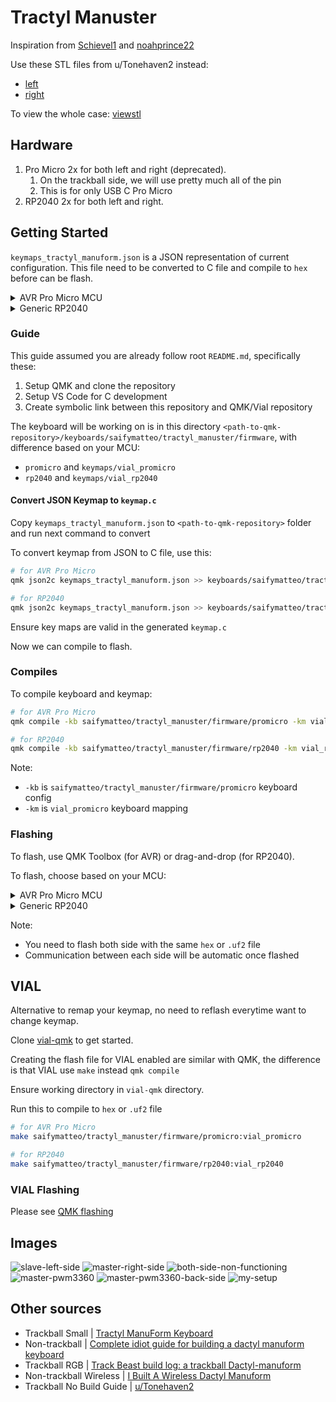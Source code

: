 # Tractyl Manuster

Inspiration from [Schievel1](https://github.com/Schievel1/dactyl_manuform_r_track) and [noahprince22](https://github.com/noahprince22/tractyl-manuform-keyboard)

Use these STL files from u/Tonehaven2 instead:

- [left](https://gitlab.com/keyboards1/dm_left/-/blob/master/boolean/left.stl)
- [right](https://gitlab.com/keyboards1/dm_r_track/-/blob/master/boolean/right.stl)

To view the whole case: [viewstl](https://www.viewstl.com/)

## Hardware

1. Pro Micro 2x for both left and right (deprecated).
    1. On the trackball side, we will use pretty much all of the pin
    2. This is for only USB C Pro Micro
2. RP2040 2x for both left and right.

## Getting Started

`keymaps_tractyl_manuform.json` is a JSON representation of current configuration. This file need to be converted to C file and compile to `hex` before can be flash.

<details>

<summary>AVR Pro Micro MCU</summary>

> Refer `promicro/KBPinouts.png` for right side pin layout and `promicro/wiring_left.png` for left. Both wiring are similar, so can refer left side.

</details>

<details>

<summary>Generic RP2040</summary>

> Refer `rp2040/tractyl_rp2040_pinout.pdf` for both left and right side pin layout.

</details>

### Guide

This guide assumed you are already follow root `README.md`, specifically these:

1. Setup QMK and clone the repository
2. Setup VS Code for C development
3. Create symbolic link between this repository and QMK/Vial repository

The keyboard will be working on is in this directory `<path-to-qmk-repository>/keyboards/saifymatteo/tractyl_manuster/firmware`, with difference based on your MCU:

- `promicro` and `keymaps/vial_promicro`
- `rp2040` and `keymaps/vial_rp2040`

#### Convert JSON Keymap to `keymap.c`

Copy `keymaps_tractyl_manuform.json` to `<path-to-qmk-repository>` folder and run next command to convert

To convert keymap from JSON to C file, use this:

```bash
# for AVR Pro Micro
qmk json2c keymaps_tractyl_manuform.json >> keyboards/saifymatteo/tractyl_manuster/firmware/keymaps/vial_promicro/keymap.c

# for RP2040
qmk json2c keymaps_tractyl_manuform.json >> keyboards/saifymatteo/tractyl_manuster/firmware/keymaps/vial_rp2040/keymap.c
```

Ensure key maps are valid in the generated `keymap.c`

Now we can compile to flash.

### Compiles

To compile keyboard and keymap:

```bash
# for AVR Pro Micro
qmk compile -kb saifymatteo/tractyl_manuster/firmware/promicro -km vial_promicro

# for RP2040
qmk compile -kb saifymatteo/tractyl_manuster/firmware/rp2040 -km vial_rp2040
```

Note:

- `-kb` is `saifymatteo/tractyl_manuster/firmware/promicro` keyboard config
- `-km` is `vial_promicro` keyboard mapping

### Flashing

To flash, use QMK Toolbox (for AVR) or drag-and-drop (for RP2040).

To flash, choose based on your MCU:

<details>

<summary>AVR Pro Micro MCU</summary>

> Set local file to `saifymatteo_tractyl_manuster_firmware_vial_promicro.hex` and MCU to `ATmega32U4`.
>
> Start flashing by shorting RST and GND pin or press the reset switch on the back.
>
> Once done, quickly press Flash.
>
> If need to clear EEPROM, double press reset switch and press Clear EEPROM.

</details>

<details>

<summary>Generic RP2040</summary>

> Refer `rp2040/tractyl_rp2040_pinout.pdf` for both left and right side pin layout.
>
> Start flashing by shorting RUN and GND pin 2 times.
>
> Once done, you can proceed to use drag-and-drop the `saifymatteo_tractyl_manuster_firmware_rp2040_vial_rp2040.uf2` file to the RP2040 drive.

</details>

Note:

- You need to flash both side with the same `hex` or `.uf2` file
- Communication between each side will be automatic once flashed

## VIAL

Alternative to remap your keymap, no need to reflash everytime want to change keymap.

Clone [vial-qmk](https://github.com/vial-kb/vial-qmk) to get started.

Creating the flash file for VIAL enabled are similar with QMK, the difference is that VIAL use `make` instead `qmk compile`

Ensure working directory in `vial-qmk` directory.

Run this to compile to `hex` or `.uf2` file

```bash
# for AVR Pro Micro
make saifymatteo/tractyl_manuster/firmware/promicro:vial_promicro

# for RP2040
make saifymatteo/tractyl_manuster/firmware/rp2040:vial_rp2040
```

### VIAL Flashing

Please see [QMK flashing](#flashing)

## Images

![slave-left-side](images/110c4cea-f8a7-48b2-a0ac-2569b0ca3a83.jpg)
![master-right-side](images/40a449f4-e20b-490b-82b0-d6f21da3e662.jpg)
![both-side-non-functioning](images/PXL_20241107_162940886.jpg)
![master-pwm3360](images/PXL_20250831_062650070.MACRO_FOCUS.jpg)
![master-pwm3360-back-side](images/PXL_20250831_070929245.MACRO_FOCUS.jpg)
![my-setup](images/PXL_20250117_034745872.jpg)

## Other sources

- Trackball Small | [Tractyl ManuForm Keyboard](https://github.com/noahprince22/tractyl-manuform-keyboard)
- Non-trackball | [Complete idiot guide for building a dactyl manuform keyboard](https://medium.com/swlh/complete-idiot-guide-for-building-a-dactyl-manuform-keyboard-53454845b065)
- Trackball RGB | [Track Beast build log: a trackball Dactyl-manuform](https://medium.com/@kincade/track-beast-build-log-a-trackball-dactyl-manuform-19eaa0880222)
- Non-trackball Wireless | [I Built A Wireless Dactyl Manuform](https://tuxtower.net/blog/dactylmanuform/)
- Trackball No Build Guide | [u/Tonehaven2](https://www.reddit.com/r/ErgoMechKeyboards/comments/l5n0ab/trackball_in_a_dactyl_manuform_5x6_by_uqqurn/)
